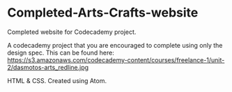 # Completed-Arts-Crafts-website
Completed website for Codecademy project.

A codecademy project that you are encouraged to complete using only the design spec.  This can be found here: https://s3.amazonaws.com/codecademy-content/courses/freelance-1/unit-2/dasmotos-arts_redline.jpg

HTML & CSS. 
Created using Atom.
